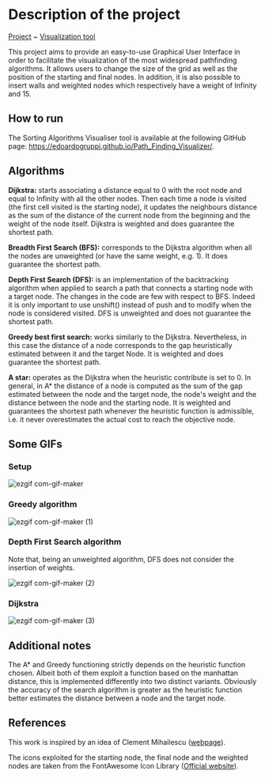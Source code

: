 # Description of the project

[Project](https://github.com/EdoardoGruppi/Path_Finding_Visualizer) ~ [Visualization tool](https://edoardogruppi.github.io/Path_Finding_Visualizer/)

This project aims to provide an easy-to-use Graphical User Interface in order to facilitate the visualization of the most widespread pathfinding algorithms. It allows users to change the size of the grid as well as the position of the starting and final nodes. In addition, it is also possible to insert walls and weighted nodes which respectively have a weight of Infinity and 15.

## How to run

The Sorting Algorithms Visualiser tool is available at the following GitHub page:
https://edoardogruppi.github.io/Path_Finding_Visualizer/.

## Algorithms

**Dijkstra:** starts associating a distance equal to 0 with the root node and equal to Infinity with all the other nodes. Then each time a node is visited (the first cell visited is the starting node), it updates the neighbours distance as the sum of the distance of the current node from the beginning and the weight of the node itself. Dijkstra is weighted and does guarantee the shortest path.

**Breadth First Search (BFS):** corresponds to the Dijkstra algorithm when all the nodes are unweighted (or have the same weight, e.g. 1). It does guarantee the shortest path.

**Depth First Search (DFS):** is an implementation of the backtracking algorithm when applied to search a path that connects a starting node with a target node. The changes in the code are few with respect to BFS. Indeed it is only important to use unshift() instead of push and to modify when the node is considered visited. DFS is unweighted and does not guarantee the shortest path.

**Greedy best first search:** works similarly to the Dijkstra. Nevertheless, in this case the distance of a node corresponds to the gap heuristically estimated between it and the target Node. It is weighted and does guarantee the shortest path.

**A star:** operates as the Dijkstra when the heuristic contribute is set to 0. In general, in A\* the distance of a node is computed as the sum of the gap estimated between the node and the target node, the node's weight and the distance between the node and the starting node. It is weighted and guarantees the shortest path whenever the heuristic function is admissible, i.e. it never overestimates the actual cost to reach the objective node.

## Some GIFs

### Setup

![ezgif com-gif-maker](https://user-images.githubusercontent.com/48513387/132551692-5fbcb7e2-ac10-441e-9035-a600f8d040f3.gif)

### Greedy algorithm

![ezgif com-gif-maker (1)](https://user-images.githubusercontent.com/48513387/132551707-b9423f65-f83d-4595-928f-88571e46359d.gif)

### Depth First Search algorithm

Note that, being an unweighted algorithm, DFS does not consider the insertion of weights.

![ezgif com-gif-maker (2)](https://user-images.githubusercontent.com/48513387/132551701-2641c98f-947c-41c8-b4d1-017fba285dfd.gif)

### Dijkstra

![ezgif com-gif-maker (3)](https://user-images.githubusercontent.com/48513387/132551697-96438e8f-ce6e-47bd-b625-fae38871a134.gif)

## Additional notes

<!-- Ideas still to implement: intermediary objectives(restart the algorithm considering all the nodes logically unvisited), create mazes algorithm. -->

The A\* and Greedy functioning strictly depends on the heuristic function chosen. Albeit both of them exploit a function based on the manhattan distance, this is implemented differently into two distinct variants. Obviously the accuracy of the search algorithm is greater as the heuristic function better estimates the distance between a node and the target node.

## References

This work is inspired by an idea of Clement Mihailescu ([webpage](http://www.clementmihailescu.com/)).

The icons exploited for the starting node, the final node and the weighted nodes are taken from the FontAwesome Icon Library ([Official website](https://fontawesome.com/v5.15/icons?d=gallery&p=2&m=free)).
